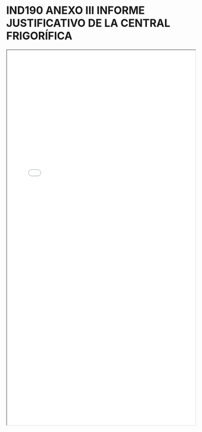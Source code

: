 # IND190 ANEXO III INFORME JUSTIFICATIVO DE LA CENTRAL FRIGORÍFICA

<iframe src="../IND190 ANEXO III INFORME JUSTIFICATIVO DE LA CENTRAL FRIGORÍFICA.pdf" width="100%" height="1000px"></iframe>
